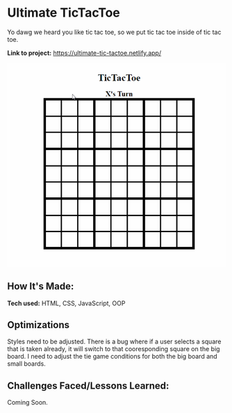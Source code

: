 # Ultimate TicTacToe
Yo dawg we heard you like tic tac toe, so we put tic tac toe inside of tic tac toe.

**Link to project:** https://ultimate-tic-tactoe.netlify.app/

![screenshot of website](/tictactoe.gif)

## How It's Made:

**Tech used:** HTML, CSS, JavaScript, OOP

## Optimizations
Styles need to be adjusted. There is a bug where if a user selects a square that is taken already, it will switch to that cooresponding square on the big board. I need to adjust the tie game conditions for both the big board and small boards.

## Challenges Faced/Lessons Learned:

Coming Soon.
